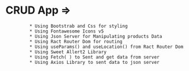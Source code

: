  # CRUD App =>
             * Using Bootstrab and Css for styling
             * Using Fontawesome Icons v5
             * Using Json Server for Manipulating products Data
             * Using Ract Router Dom for routing
             * Using useParams() and useLocation() from Ract Router Dom
             * Using Sweet Allert2 Library
             * Using Fetch( ) to Sent and get data from server
             * Using Axios Library to sent data to json server
 
 
